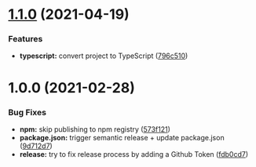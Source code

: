 # [1.1.0](https://github.com/elfrank/sample-nodejs-project/compare/v1.0.0...v1.1.0) (2021-04-19)


### Features

* **typescript:** convert project to TypeScript ([796c510](https://github.com/elfrank/sample-nodejs-project/commit/796c510a383e4b4ab140b481ec925cf3425298f1))

# 1.0.0 (2021-02-28)


### Bug Fixes

* **npm:** skip publishing to npm registry ([573f121](https://github.com/elfrank/simple-nodejs-app/commit/573f12183e1721355eacab7d9c63789f83d574ed))
* **package.json:** trigger semantic release + update package.json ([9d712d7](https://github.com/elfrank/simple-nodejs-app/commit/9d712d7dfac81aa8de4516f130154e800df949ab))
* **release:** try to fix release process by adding a Github Token ([fdb0cd7](https://github.com/elfrank/simple-nodejs-app/commit/fdb0cd7ec1bf52b476b04d1afbafdf5c27960a3b))
